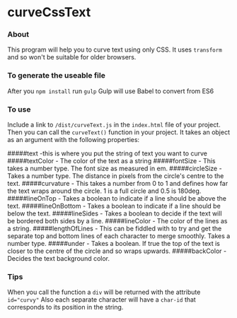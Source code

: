 # curveCssText

### About
This program will help you to curve text using only CSS. It uses ```transform``` and so won't be suitable for older browsers.
### To generate the useable file
After you ```npm install``` run ```gulp```
Gulp will use Babel to convert from ES6
### To use
Include a link to ```/dist/curveText.js``` in the ```index.html``` file of your project.
Then you can call the ```curveText()``` function in your project. It takes an object as an argument with the following properties:

#####text -this is where you put the string of text you want to curve
#####textColor - The color of the text as a string
#####fontSize - This takes a number type. The font size as measured in em. 
#####circleSize - Takes a number type. The distance in pixels from the circle's centre to the text.
#####curvature - This takes a number from 0 to 1 and defines how far the text wraps around the circle. 1 is a full circle and 0.5 is 180deg.
#####lineOnTop - Takes a boolean to indicate if a line should be above the text.
#####lineOnBottom - Takes a boolean to indicate if a line should be below the text.
#####lineSides - Takes a boolean to decide if the text will be bordered both sides by a line.
#####lineColor - The color of the lines as a string.
#####lengthOfLines - This can be fiddled with to try and get the separate top and bottom lines of each character to merge smoothly. Takes a number type.
#####under - Takes a boolean. If true the top of the text is closer to the centre of the circle and so wraps upwards.
#####backColor - Decides the text background color.

### Tips
When you call the function a ```div``` will be returned with the attribute ```id="curvy"```
Also each separate character will have a ```char-id``` that corresponds to its position in the string.




